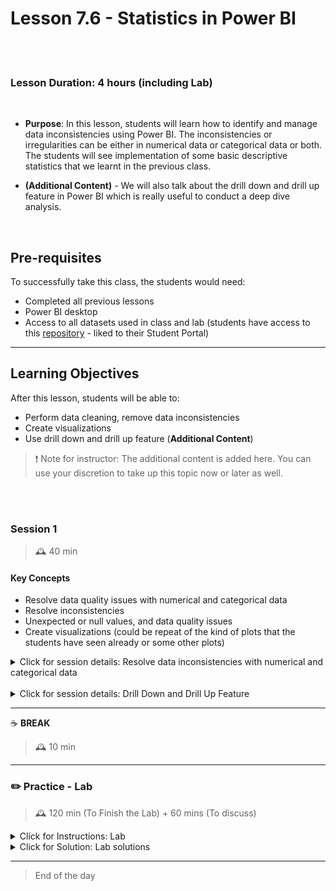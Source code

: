# Lesson 7.6 - Statistics in Power BI

<br><br>

### Lesson Duration: 4 hours (including Lab)

<br>

- **Purpose**: In this lesson, students will learn how to identify and manage data inconsistencies using Power BI. The inconsistencies or irregularities can be either in numerical data or categorical data or both. The students will see implementation of some basic descriptive statistics that we learnt in the previous class.

- **(Additional Content)** - We will also talk about the drill down and drill up feature in Power BI which is really useful to conduct a deep dive analysis.

<br>

## Pre-requisites

To successfully take this class, the students would need:

- Completed all previous lessons
- Power BI desktop
- Access to all datasets used in class and lab (students have access to this [repository](https://github.com/ironhack-edu/power-bi-resources) - liked to their Student Portal)

---

## Learning Objectives

After this lesson, students will be able to:

- Perform data cleaning, remove data inconsistencies
- Create visualizations
- Use drill down and drill up feature (**Additional Content**)

> :exclamation: Note for instructor: The additional content is added here. You can use your discretion to take up this topic now or later as well.

<br><br>

### Session 1

> 🕰️ 40 min

#### Key Concepts

- Resolve data quality issues with numerical and categorical data
- Resolve inconsistencies
- Unexpected or null values, and data quality issues
- Create visualizations (could be repeat of the kind of plots that the students have seen already or some other plots)

<details>
<summary> Click for session details: Resolve data inconsistencies with numerical and categorical data </summary>

<br>

### Resolve data inconsistencies with numerical and categorical data

Errors messages can appear in a variety of places such as in the Queries & Connections pane, within the Power Query Editor, or maybe just as a value in a field.

#### We have grouped errors into three types:

- Process creation errors
- Software bugs
- Data processing errors

### Process creation errors

Process creation errors occur as we to build our query. These are driven by either errors in the `M` code, or users not understanding how Power Query operates.
**Note**: `M` can be considered as a query formula language and it can be used in the Power BI Query Editor in order to prepare data before it can be loaded into the Power BI model. This is beyond the scope of this class and the students can learn about `M` code later in their own time.

### Custom Columns

Custom Columns contain a warning at the bottom of the screen to help guide us with our formulas. Unless we’ve been working with Power Query for a while, we won’t understand what many of these messages mean, and even then, those error messages can be confusing.

<br>

![Image](https://education-team-2020.s3.eu-west-1.amazonaws.com/power-bi/week-1/day3_error6.jpg)

<br>

The screenshot above shows the `Token RightParen` expected message. This is just one of many potential messages. As we type into the formula box, the message will change. Therefore, it is not worthing looking at this message until we think the formula finished. If the Show error option is visible, we can click it to take us to exactly where the problem is.

<br>

Once you know what the messages mean they are not as difficult as might seem. The most common warnings you’ll come across are:

- _Token Literal expected_ means the next thing in the formula is expected to be a value, column name, or a function.
- _Token Then expected_, or _Token Else expected_ means the words then or else are expected to be entered next. These will appear when writing an if statement.
- _Token RightParen_ expected means that a closing bracket, or parentheses depending on your local vernacular, is expected to close a formula.
- _A Comma cannot precede a RightParen_ means what it says; a comma can not be directly in front of a closing bracket, there are no circumstances in M where this should be necessary.
- _Invalid literal_ indicates there is an issue with the value entered as the literal (this often occurs when a test string has not been closed using the double quotation character.
- _Token EoF expected_ usually occurs when an invalid function name is used, or it uses the wrong case (for example, if is a valid command, while If with an upper case I is invalid).
- _The formula is incomplete_ is usually an indication that no formula has been entered (only the equals symbol in the formula box).

### Software bugs

As Power Query is continually being updated, bugs can come and go quickly as newer versions are released. Now, the software has become robust and now rarely suffers from issues.

### Data processing errors

#### Data type

Data type errors will not prevent the data loading into the query; instead, those cells will be loaded as blank.

Data type errors occur when:

- Data is converted from one type to another – for example, trying to change a text string into a decimal data type.
- Incorrect data types is used within functions – for example trying to use a number function on a text data type, or trying to multiply non-numeric data types

Let's try loading the next file as a Data Source as an easier example.

**Note**: The following instructions will only work for data processing errors.

- Download `error_test.xls` file
- Load it as a data source

<br>

![Image](https://education-team-2020.s3.eu-west-1.amazonaws.com/power-bi/week-1/day3_error2.jpg)

<br>

- Before clicking on "Load", click "Transform Data" button
- Change "Sales" column by right click over column name --> Change Type --> Whole number

<br>

![Image](https://education-team-2020.s3.eu-west-1.amazonaws.com/power-bi/week-1/day3_error3.jpg)

<br>

- Now we can observe an error on row 3.

<br>

![Image](https://education-team-2020.s3.eu-west-1.amazonaws.com/power-bi/week-1/day3n_14.png)

<br>  
  
- After clicking the word “Error” within the Preview Window it will provide details about the specific issue.
       
<br>

![Image](https://education-team-2020.s3.eu-west-1.amazonaws.com/power-bi/week-1/day3n_15.png)

<br>

To remove rows with errors in Power Query, first select the column that contains errors. On the Home tab, in the Reduce rows group, select Remove rows. From the drop-down menu, select Remove errors

<br>

![Image](https://education-team-2020.s3.eu-west-1.amazonaws.com/power-bi/week-1/day3n_16.png)

<br>

The result of that operation will give you the table that you're looking for.

<br>

![Image](https://education-team-2020.s3.eu-west-1.amazonaws.com/power-bi/week-1/day3n_17.png)

<br>

### Replace errors

If instead of removing rows with errors, you want to replace the errors with a fixed value, you can do so as well. To replace rows that have errors, first select the column that contains errors. On the Transform tab, in the Any column group, select Replace values. From the drop-down menu, select Replace errors.

<br>

![Image](https://education-team-2020.s3.eu-west-1.amazonaws.com/power-bi/week-1/day3n_18.png)

<br>

In the Replace errors dialog box, enter the value 10 because you want to replace all errors with the value 10.

<br>

![Image](https://education-team-2020.s3.eu-west-1.amazonaws.com/power-bi/week-1/day3n_19.png)

<br>

The result of that operation will give you the table that you're looking for.

<br>

![Image](https://education-team-2020.s3.eu-west-1.amazonaws.com/power-bi/week-1/day3n_20.png)

<br>

#### Create your own visualizations - 1

1. Open Retail Analysis Sample
2. In the Visualizations pane, select the paint roller icon to reveal the format options.
3. Select Title to expand that section.

<br>

![Image](https://education-team-2020.s3.eu-west-1.amazonaws.com/power-bi/week-1/day3n_21.png)

<br>

4.Move the Title slider to On.
5.To change the title, enter Store count by month opened in the Title text field.

<br>

![Image](https://education-team-2020.s3.eu-west-1.amazonaws.com/power-bi/week-1/day3n_22.png)

<br>

6.Change Font color to white and Background color to blue
a. Select the drop-down and choose a color from Theme colors, Recent colors, or Custom color.

<br>

![Image](https://education-team-2020.s3.eu-west-1.amazonaws.com/power-bi/week-1/day3n_23.png)

<br>

b. Select the drop-down to close the color window.
7.Increase the text size to 16 pt.
8.The last customization you'll make to the chart title is to align it in the center of the visualization.

<br>

![Image](https://education-team-2020.s3.eu-west-1.amazonaws.com/power-bi/week-1/day3n_24.png)

If you ever need to revert all of the changes, select Revert to default, at the bottom of the Title customization pane.

#### Create your own visualizations - 2

Let's practice how to create another visualization.  
**Note**: We will use the "financial_sample.xlsx" dataset.

- Download "financial_sample.xlsx" file
- Load it as a data source
- Select a clustered column chart visualization

<br>

![Image](https://education-team-2020.s3.eu-west-1.amazonaws.com/power-bi/week-1/day3_viz1.png)

<br>

When you click on the desired visualization, a template is created in the report workspace.

<br>

![Image](https://education-team-2020.s3.eu-west-1.amazonaws.com/power-bi/week-1/day3_viz2.png)

<br>

- Now that we have selected a visualization

- We are going to visualize sales and profits on Y-axis and date on X-axis. ie drag and drop sales and Profit to values section and date to axis section.

<br>

![Image](https://education-team-2020.s3.eu-west-1.amazonaws.com/power-bi/week-1/day3_viz3.png)

<br>

**Note**: Make sure that you have selected the correct aggregation measure for the plot. Here we need sum of sales and sum of Profit. You can edit the date on the X axis as well.

![Image](https://education-team-2020.s3.eu-west-1.amazonaws.com/power-bi/week-1/day3_viz4.png)

<br>

- Done :wink:
- Now is your turn to create another visualization.

</details>

<br>

<details>
<summary> Click for session details: Drill Down and Drill Up Feature</summary>
  
<br>

In Power BI, we can create data hierarchies to conduct deep dive analysis. We will see what that means by taking a look at a couple of examples. In these examples we will continue using the `financial_sample.xlsx` file.

### Using pre-defined hierarchies in Power BI.

In this case, we will create a simple "Column Chart"

<br>

![Image](https://education-team-2020.s3.eu-west-1.amazonaws.com/power-bi/week-1/drilldown1.png)

<br>

![Image](https://education-team-2020.s3.eu-west-1.amazonaws.com/power-bi/week-1/drilldown2.png)

<br>

Now drag and drop "Date" from fields pane in the Axis and "Sale" in the values sections

<br>

![Image](https://education-team-2020.s3.eu-west-1.amazonaws.com/power-bi/week-1/drilldown3.png)

<br>

As you can see, Power BI automatically creates a hierarchy in the Axis where "Date" is. To drill down on this hierarchy in the plot, click on the Drill Down button. This would activate the drill down feature.

<br>

![Image](https://education-team-2020.s3.eu-west-1.amazonaws.com/power-bi/week-1/drilldown4.png)

<br>

Now you can click on any of the bars , either for 2013 and 2014 and that would take you to next data level. You can continue doing it to move deeper into data as you like.

<br>

![Image](https://education-team-2020.s3.eu-west-1.amazonaws.com/power-bi/week-1/drilldown5.png)

<br>

![Image](https://education-team-2020.s3.eu-west-1.amazonaws.com/power-bi/week-1/drilldown6.png)

<br>

You can click other features such as "Drill Up", "Go to the next level in hierarchy", and "Expand all down one level in the hierarchy", to see how these options work

<br>

![Image](https://education-team-2020.s3.eu-west-1.amazonaws.com/power-bi/week-1/drilldown10.png)

<br>

### Creating your own hierarchies

Go to a new page in Power BI and select "Clustered Column Chart" from visualization pane

<br>

![Image](https://education-team-2020.s3.eu-west-1.amazonaws.com/power-bi/week-1/drilldown2.png)

<br>

First drag and drop "Country" column on the axis and then drag drop "Product" under it in the Axis. Use "Sales" in the values.

<br>

![Image](https://education-team-2020.s3.eu-west-1.amazonaws.com/power-bi/week-1/drilldown7.png)

<br>

Activate hierarchies again by clicking on the drill down button. Then select any country you would like, you would see that you will now see the sales values of "Product" categories for that particular country.

<br>

![Image](https://education-team-2020.s3.eu-west-1.amazonaws.com/power-bi/week-1/drilldown8.png)

<br>

Here we have selected Mexico.

<br>

![Image](https://education-team-2020.s3.eu-west-1.amazonaws.com/power-bi/week-1/drilldown9.png)

<br>

You can click other features such as "Drill Up", "Go to the next level in hierarchy", and "Expand all down one level in the hierarchy", to see how these options work

<br>

![Image](https://education-team-2020.s3.eu-west-1.amazonaws.com/power-bi/week-1/drilldown10.png)

</details>

---

:coffee: **BREAK**

> 🕰️ 10 min

---

### :pencil2: Practice - Lab

> 🕰️ 120 min (To Finish the Lab) + 60 mins (To discuss)

<details>
  <summary> Click for Instructions: Lab </summary>

For maintenance purposes and to have a single source of truth, use this link to get to the lab instructions. This link will take you to the same content that is presented to students.

- [Lab | Data manipulation](https://github.com/haggarw3/Power-BI-V1/blob/main/02_lean_lessons/week_1/day_3/lab-7.06-data_manipulation.md)

</details>

<details>
  <summary> Click for Solution: Lab solutions </summary>

The solution is provided as an MP4 file, a link to the [recording can be found here](https://ironhack.zoom.us/rec/share/RfvUVNgBmqA6t6qbuVfp6PMtXaIF5jUlsUf0zK4vT32SMLYcKtuC-MeIq56z7Dzk.6VGOBI4tj2UxPLaR?startTime=1623417151000).

The solution file is also provided in the folder. Name of the file is [lab-data-manipulation-solution.pbix](https://github.com/haggarw3/Power-BI-V1/blob/main/01_lesson_plans/week_1/day_3/lab-data-manipulation-solution.pbix)

</details>

---

> End of the day

